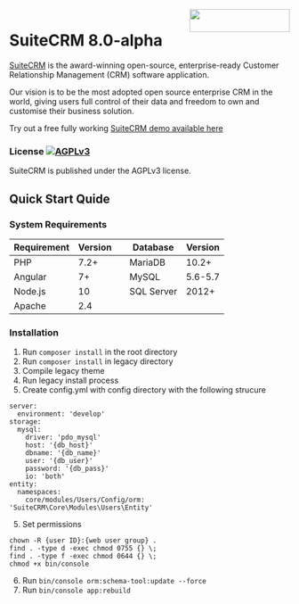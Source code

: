 <a href="https://suitecrm.com">
  <img width="180px" height="41px" src="https://suitecrm.com/wp-content/uploads/2017/12/logo.png" align="right" />
</a>

# SuiteCRM 8.0-alpha

[SuiteCRM](https://suitecrm.com) is the award-winning open-source, enterprise-ready Customer Relationship Management (CRM) software application.

Our vision is to be the most adopted open source enterprise CRM in the world, giving users full control of their data and freedom to own and customise their business solution.

Try out a free fully working [SuiteCRM demo available here](https://suitecrm.com/demo/)


### License [![AGPLv3](https://img.shields.io/github/license/suitecrm/suitecrm.svg)](./LICENSE.txt)

SuiteCRM is published under the AGPLv3 license.


## Quick Start Quide

### System Requirements

|  Requirement |  Version | |  Database |  Version |
|---|---|---|---|---|
|  PHP | 7.2+ || MariaDB |10.2+ |
|  Angular | 7+ || MySQL | 5.6-5.7|
|  Node.js | 10 || SQL Server | 2012+ |
|  Apache | 2.4 |

### Installation

1. Run `composer install` in the root directory
2. Run `composer install` in legacy directory
3. Compile legacy theme
3. Run legacy install process
4. Create config.yml with config directory with the following strucure
```
server:
  environment: 'develop'
storage:
  mysql:
    driver: 'pdo_mysql'
    host: '{db_host}'
    dbname: '{db_name}'
    user: '{db_user}'
    password: '{db_pass}'
    io: 'both'
entity:
  namespaces:
    core/modules/Users/Config/orm: 'SuiteCRM\Core\Modules\Users\Entity'
```
5. Set permissions
```
chown -R {user ID}:{web user group} .
find . -type d -exec chmod 0755 {} \;
find . -type f -exec chmod 0644 {} \;
chmod +x bin/console
```
6. Run `bin/console orm:schema-tool:update --force`
7. Run `bin/console app:rebuild`
